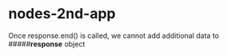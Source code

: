 # nodes-2nd-app

Once response.end() is called, we cannot add additional data to #####**response** object
